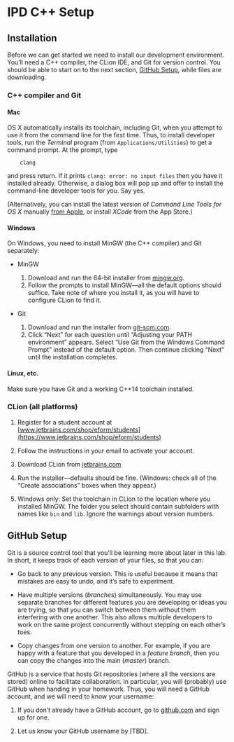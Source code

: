 # IPD C++ Setup

## Installation

Before we can get started we need to install our development environment. You’ll need a C++ compiler, the CLion IDE, and Git for version control. You should be able to start on to the next section, [GitHub Setup](#github-setup), while files are downloading.

### C++ compiler and Git

#### Mac

OS X automatically installs its toolchain, including Git, when you attempt to use it from the command line for the first time. Thus, to install developer tools, run the *Terminal* program (from `Applications/Utilities`) to get a command prompt. At the prompt, type

```
    clang
```

and press return. If it prints `clang: error: no input files` then you have it installed already. Otherwise, a dialog box will pop up and offer to install the command-line developer tools for you. Say yes.

(Alternatively, you can install the latest version of *Command Line Tools for OS X* manually [from Apple](https://developer.apple.com/downloads/), or install *XCode* from the App Store.)

#### Windows

On Windows, you need to install MinGW (the C++ compiler) and Git separately:

  - MinGW

    1.  Download and run the 64-bit installer from [mingw.org](http://sourceforge.net/projects/mingw-w64/files/Toolchains%20targetting%20Win32/Personal%20Builds/mingw-builds/installer/mingw-w64-install.exe/download).
    2.  Follow the prompts to install MinGW—all the default options should suffice. Take note of where you install it, as you will have to configure CLion to find it.

  - Git

    1.  Download and run the installer from [git-scm.com](https://git-scm.com/download/win).
    2.  Click “Next” for each question until “Adjusting your PATH environment” appears. Select “Use Git from the Windows Command Prompt” instead of the default option. Then continue clicking “Next” until the installation completes.

#### Linux, etc.

Make sure you have Git and a working C++14 toolchain installed.

### CLion (all platforms)

1.  Register for a student account at [www.jetbrains.com/shop/eform/students](https://www.jetbrains.com/shop/eform/students)

2.  Follow the instructions in your email to activate your account.

3.  Download CLion from [jetbrains.com](https://www.jetbrains.com/clion/download)

4.  Run the installer—defaults should be fine. (Windows: check all of the “Create associations” boxes when they appear.)

5.  Windows only: Set the toolchain in CLion to the location where you installed MinGW. The folder you select should contain subfolders with names like `bin` and `lib`. Ignore the warnings about version numbers.

## GitHub Setup

Git is a source control tool that you’ll be learning more about later in this lab. In short, it keeps track of each version of your files, so that you can:

  - Go back to any previous version. This is useful because it means that mistakes are easy to undo, and it’s safe to experiment.

  - Have multiple versions (*branches*) simultaneously. You may use separate branches for different features you are developing or ideas you are trying, so that you can switch between them without them interfering with one another. This also allows multiple developers to work on the same project concurrently without stepping on each other’s toes.

  - Copy changes from one version to another. For example, if you are happy with a feature that you developed in a *feature branch*, then you can copy the changes into the main (*master*) branch.

GitHub is a service that hosts Git repositories (where all the versions are stored) online to facilitate collaboration. In particular, you will (probably) use GitHub when handing in your homework. Thus, you will need a GitHub account, and we will need to know your username:

1.  If you don’t already have a GitHub account, go to [github.com](https://github.com/) and sign up for one.

2.  Let us know your GitHub username by [TBD].

